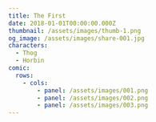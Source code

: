 ```yaml
---
title: The First
date: 2018-01-01T00:00:00.000Z
thumbnail: /assets/images/thumb-1.png
og_image: /assets/images/share-001.jpg
characters:
  - Thog
  - Horbin
comic:
  rows:
    - cols:
        - panel: /assets/images/001.png
        - panel: /assets/images/002.png
        - panel: /assets/images/003.png
---
```


